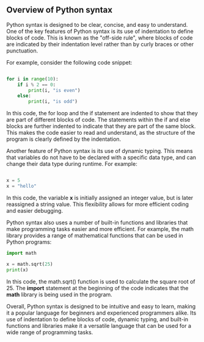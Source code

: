 ## Overview of Python syntax

Python syntax is designed to be clear, concise, and easy to understand. One of the key features of Python syntax is its use of indentation to define blocks of code. This is known as the "off-side rule", where blocks of code are indicated by their indentation level rather than by curly braces or other punctuation.

For example, consider the following code snippet:

```python

for i in range(10):
    if i % 2 == 0:
        print(i, "is even")
    else:
        print(i, "is odd")


```

In this code, the for loop and the if statement are indented to show that they are part of different blocks of code. The statements within the if and else blocks are further indented to indicate that they are part of the same block. This makes the code easier to read and understand, as the structure of the program is clearly defined by the indentation.

Another feature of Python syntax is its use of dynamic typing. This means that variables do not have to be declared with a specific data type, and can change their data type during runtime. For example:

```python

x = 5
x = "hello"

```

In this code, the variable **x** is initially assigned an integer value, but is later reassigned a string value. This flexibility allows for more efficient coding and easier debugging.

Python syntax also uses a number of built-in functions and libraries that make programming tasks easier and more efficient. For example, the math library provides a range of mathematical functions that can be used in Python programs:

```python
import math

x = math.sqrt(25)
print(x)

```

In this code, the math.sqrt() function is used to calculate the square root of 25. The **import** statement at the beginning of the code indicates that the **math** 
library is being used in the program.

Overall, Python syntax is designed to be intuitive and easy to learn, making it a popular language for beginners and experienced programmers alike. Its use of indentation to define blocks of code, dynamic typing, and built-in functions and libraries make it a versatile language that can be used for a wide range of programming tasks.





